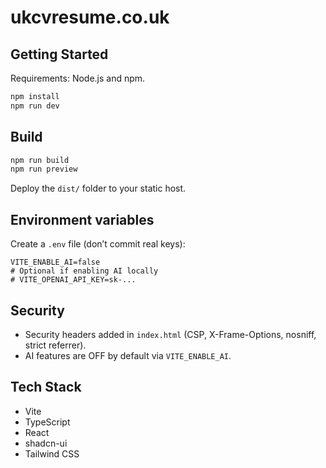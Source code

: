 # ukcvresume.co.uk

## Getting Started

Requirements: Node.js and npm.

```sh
npm install
npm run dev
```

## Build

```sh
npm run build
npm run preview
```

Deploy the `dist/` folder to your static host.

## Environment variables

Create a `.env` file (don’t commit real keys):

```
VITE_ENABLE_AI=false
# Optional if enabling AI locally
# VITE_OPENAI_API_KEY=sk-...
```

## Security

- Security headers added in `index.html` (CSP, X-Frame-Options, nosniff, strict referrer).
- AI features are OFF by default via `VITE_ENABLE_AI`.

## Tech Stack

- Vite
- TypeScript
- React
- shadcn-ui
- Tailwind CSS
